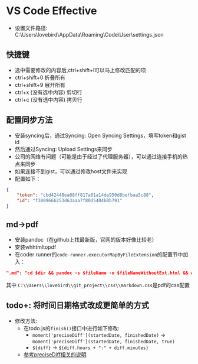 # VS Code Effective

- 设置文件路径: C:\Users\lovebird\AppData\Roaming\Code\User\settings.json

## 快捷键

- 选中需要修改的内容后,ctrl+shift+l可以马上修改匹配的项
- ctrl+shift+0 折叠所有
- ctrl+shift+9 展开所有
- ctrl+x (没有选中内容) 剪切行
- ctrl+c (没有选中内容) 拷贝行

## 配置同步方法

- 安装syncing后，通过Syncing: Open Syncing Settings，填写token和gist id
- 然后通过Syncing: Upload Settings来同步
- 公司的网络有问题（可能是由于经过了代理服务器），可以通过连接手机的热点来同步
- 如果连接不到gist，可以通过修改host文件来实现
- 配置如下：

``` Json
{
    "token": "cbd42448ea08ff817a61a14de950d8befbaa5c88",
    "id": "f380966b253d63aaa7f80d5404b0b791"
}
```

## md->pdf

- 安装pandoc（在github上找最新版，官网的版本好像比较老）
- 安装whhtmltopdf
- 在coder runner的`code-runner.executorMapByFileExtension`的配置节中加入：

``` Json
".md": "cd $dir && pandoc -s $fileName -o $fileNameWithoutExt.html && wkhtmltopdf --encoding utf-8 --user-style-sheet C:\\Users\\lovebird\\git_project\\css\\markdown.css $fileNameWithoutExt.html $fileNameWithoutExt.pdf && del $fileNameWithoutExt.html"
```

其中 `C:\\Users\\lovebird\\git_project\\css\\markdown.css`是pdf的css配置

## todo+: 将时间日期格式改成更简单的方式

- 修改方法:
    - 在todo.js的`finish()`接口中进行如下修改:
        - `moment['preciseDiff'](startedDate, finishedDate)` -> `moment['preciseDiff'](startedDate, finishedDate, true)`
        - `${diff}` -> `${diff.hours + ":" + diff.minutes}`
    - [参考preciseDiff相关的说明](https://github.com/codebox/moment-precise-range)